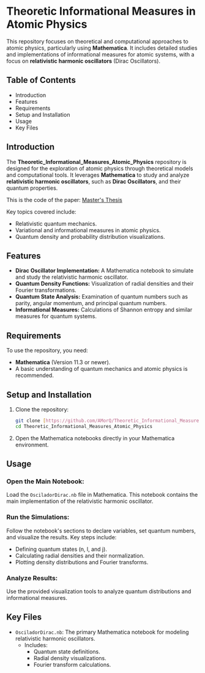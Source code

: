 # Theoretic Informational Measures in Atomic Physics

This repository focuses on theoretical and computational approaches to atomic physics, particularly using **Mathematica**. It includes detailed studies and implementations of informational measures for atomic systems, with a focus on **relativistic harmonic oscillators** (Dirac Oscillators).

## Table of Contents

-   Introduction
-   Features
-   Requirements
-   Setup and Installation
-   Usage
-   Key Files

## Introduction

The **Theoretic_Informational_Measures_Atomic_Physics** repository is designed for the exploration of atomic physics through theoretical models and computational tools. It leverages **Mathematica** to study and analyze **relativistic harmonic oscillators**, such as **Dirac Oscillators**, and their quantum properties.

This is the code of the paper: [Master's Thesis](https://www.academia.edu/126251420/MEDIDAS_TE%C3%93RICO_INFORMACIONALES_APLICADAS_AL_OSCILADOR_DE_DIRAC_INFORMATION_THEORETICAL_MEASURES_ON_DIRACS_OSCILLATOR_TRABAJO_DE_FIN_DE_MASTER_ALBA_M_ORQU_ECHO_DELGADO_DIRIGIDO_POR_JU_AN_CARLOS_AN_GU_LO)

Key topics covered include:

* Relativistic quantum mechanics.
* Variational and informational measures in atomic physics.
* Quantum density and probability distribution visualizations.

## Features

* **Dirac Oscillator Implementation:** A Mathematica notebook to simulate and study the relativistic harmonic oscillator.
* **Quantum Density Functions:** Visualization of radial densities and their Fourier transformations.
* **Quantum State Analysis:** Examination of quantum numbers such as parity, angular momentum, and principal quantum numbers.
* **Informational Measures:** Calculations of Shannon entropy and similar measures for quantum systems.

## Requirements

To use the repository, you need:

* **Mathematica** (Version 11.3 or newer).
* A basic understanding of quantum mechanics and atomic physics is recommended.

## Setup and Installation

1.  Clone the repository:

    ```bash
    git clone [https://github.com/AMorQ/Theoretic_Informational_Measures_Atomic_Physics.git](https://github.com/AMorQ/Theoretic_Informational_Measures_Atomic_Physics.git)
    cd Theoretic_Informational_Measures_Atomic_Physics
    ```

2.  Open the Mathematica notebooks directly in your Mathematica environment.

## Usage

### Open the Main Notebook:

Load the `OsciladorDirac.nb` file in Mathematica. This notebook contains the main implementation of the relativistic harmonic oscillator.

### Run the Simulations:

Follow the notebook's sections to declare variables, set quantum numbers, and visualize the results. Key steps include:

* Defining quantum states (n, l, and j).
* Calculating radial densities and their normalization.
* Plotting density distributions and Fourier transforms.

### Analyze Results:

Use the provided visualization tools to analyze quantum distributions and informational measures.

## Key Files

* `OsciladorDirac.nb`: The primary Mathematica notebook for modeling relativistic harmonic oscillators.
    * Includes:
        * Quantum state definitions.
        * Radial density visualizations.
        * Fourier transform calculations.
